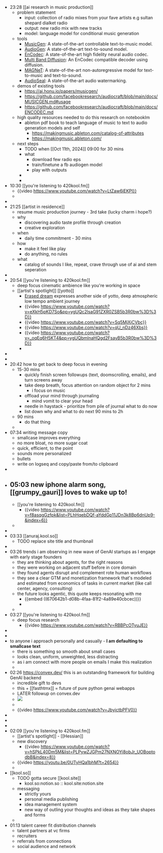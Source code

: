 - 23:28 [[ai research in music production]]
	- problem statement
		- input: collection of radio mixes from your fave artists e.g sultan shepard dialket radio
		- output: new radio mix with new tracks
		- model: language model for conditional music generation
	- tools
		- [MusicGen](https://github.com/facebookresearch/audiocraft/blob/main/docs/MUSICGEN.md): A state-of-the-art controllable text-to-music model.
		- [AudioGen](https://github.com/facebookresearch/audiocraft/blob/main/docs/AUDIOGEN.md): A state-of-the-art text-to-sound model.
		- [EnCodec](https://github.com/facebookresearch/audiocraft/blob/main/docs/ENCODEC.md): A state-of-the-art high fidelity neural audio codec.
		- [Multi Band Diffusion](https://github.com/facebookresearch/audiocraft/blob/main/docs/MBD.md): An EnCodec compatible decoder using diffusion.
		- [MAGNeT](https://github.com/facebookresearch/audiocraft/blob/main/docs/MAGNET.md): A state-of-the-art non-autoregressive model for text-to-music and text-to-sound.
		- [AudioSeal](https://github.com/facebookresearch/audiocraft/blob/main/docs/WATERMARKING.md): A state-of-the-art audio watermarking.
	- demos of existing tools
		- https://ai.honu.io/papers/musicgen/
		- https://github.com/facebookresearch/audiocraft/blob/main/docs/MUSICGEN.md#usage
		- https://github.com/facebookresearch/audiocraft/blob/main/docs/ENCODEC.md
	- high quality resources needed to do this research on notebooklm
		- ableton pdf book to teach language of music to text to audio generation models and self
			- https://makingmusic.ableton.com/catalog-of-attributes
			- https://makingmusic.ableton.com/
	- next steps
		- TODO when [[Oct 11th, 2024]] 09:00 for 30 mins
		- what
			- download few radio eps
			- train/finetune a fb audiogen model
			- play with outputs
		-
		-
- 10:30 [[you're listening to 420kool.fm]]
	- {{video https://www.youtube.com/watch?v=LtZaw6iEKPI}}
	-
-
- 21:25 [[artist in residence]]
	- resume music production journey - 3rd take (lucky charm i hope?)
	- why
		- discovering audio taste profile through creation
		- creative exploration
	- when
		- daily time commitment - 30 mins
	- how
		- make it feel like play
		- do anything, no rules
	- what
		- catalog of sounds I like, repeat, crave through use of ai and stem seperation
-
- 20:54 [[you're listening to 420kool.fm]]
	- deep focus cinematic ambience like you're working in space
	- [[artist's spotlight]] [[yotto]]
		- [Erased dream](https://yotto.bandcamp.com/album/erased-dreams) expresses another side of yotto, deep atmospheric low tempo ambient journey
		- {{video https://www.youtube.com/watch?v=eXkH5pKD7So&pp=ygUQc2lsaG91ZXR0ZSB5b3R0bw%3D%3D}}
		- {{video https://www.youtube.com/watch?v=Sq5MjXjCVbc}}
		- {{video https://www.youtube.com/watch?v=qU_nDz46Xbs}}
		- {{video https://www.youtube.com/watch?v=_oqEq6H5KT4&pp=ygUQbmlnaHQgd2FsayB5b3R0bw%3D%3D}}
		-
-
-
- 20:42 how to get back to deep focus in evening
	- 15-30 mins
		- quickly finish screen followups (text, doomscrolling, emails), and turn screens away
		- take deep breath, focus attention on random object for 2 mins
			- i focus on music
		- offload your mind through journaling
			- mind vomit to clear your head
		- needle in haystack - prioritize from pile of journal what to do now
		- list down why and what to do next 90 mins to 2h
	- 90 mins
		- do that thing
	-
- 07:34 writing message copy
	- smallcase improves everything
	- no more bloat, no more sugar coat
	- quick, efficient, to the point
	- sounds more personalized
	- bullets
	- write on logseq and copy/paste from/to clipboard
-
- 05:03 new iphone alarm song, [[grumpy_gauri]] loves to wake up to!
	-
	- [[you're listening to 420kool.fm]]
		- {{video https://www.youtube.com/watch?v=f8asqgGzfpk&list=PLhHqebDQf-aYddGp11JDn3k8Bp6dnUp9-&index=6}}
	-
-
- 03:33 [[anuraj.kool.so]]
	- TODO replace site title and thumbnail
-
- 03:26 trends i am observing in new wave of GenAI startups as I engage with early stage founders
	- they are thinking about agents, for the right reasons
	- they were working on adjacent stuff before in core domain
	- they found agents disrupt and complement rote human workflows
	- they see a clear GTM and monetization framework that's modeled and estimated from economics of tasks in current market (like call center, agency, consulting)
	- the future looks agentic, this quote keeps resonating with me
		- {{embed ((670642b1-d08b-4faa-81f2-4a89e40cbcec))}}
		-
	-
- 03:27 [[you're listening to 420kool.fm]]
	- deep focus research
		- {{video https://www.youtube.com/watch?v=RBBPcOTyuJE}}
-
-
- to anyone i approach personally and casually - **I am defaulting to smallcase text**
	- there is something so smooth about small cases
	- looks clean, uniform, unweighted, less distracting
	- as i am connect with more people on emails I make this realization
	-
- 02:26 https://convex.dev/  this is an outstanding framework for building GenAI backend
	- incredible gift to devs
	- this + [[fasthtmx]] = future of pure python genai webapps
	- LATER followup on convex.dev
	- ![](https://www.convex.dev/home/hero/diagram-wide-labels.svg)
	-
	- {{video https://www.youtube.com/watch?v=JbyictbPFV0}}
-
-
-
- 02:09 [[you're listening to 420kool.fm]]
	- [[artist's spotlight]] - [[Hessian]]
	- new discovery
		- {{video https://www.youtube.com/watch?v=hSPkL40Dm5M&list=PLPywZJGPm27NXNOYi8obJr_UOBoptodbB&index=8}}
	- {{video https://youtu.be/0UTyHQa1bhM?t=2654}}
	-
- [[kool.so]]
	- TODO gotta secure [[kool.site]]
		- kool.so:notion.so :: kool.site:notion.site
	- messaging
		- strictly yours
		- personal media publishing
		- idea management system
		- new way of outling your thoughts and ideas as they take shapes and forms
	-
- 01:13 talent career fit distribution channels
	- talent partners at vc firms
	- recruiters
	- referrals from connections
	- social audience and network